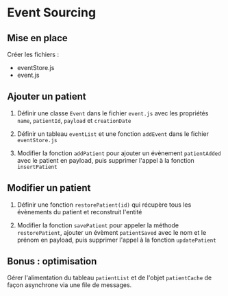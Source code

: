 # Event Sourcing

## Mise en place

Créer les fichiers :
 - eventStore.js
 - event.js

## Ajouter un patient

1. Définir une classe `Event` dans le fichier `event.js` avec les propriétés `name`, `patientId`, `payload` et `creationDate`

2. Définir un tableau `eventList` et une fonction `addEvent` dans le fichier `eventStore.js`

3. Modifier la fonction `addPatient` pour ajouter un évènement `patientAdded` avec le patient en payload, puis supprimer l'appel à la fonction `insertPatient`

## Modifier un patient

1. Définir une fonction `restorePatient(id)` qui récupère tous les évènements du patient et reconstruit l'entité

2. Modifier la fonction `savePatient` pour appeler la méthode `restorePatient`, ajouter un évèment `patientSaved` avec le nom et le prénom en payload, puis supprimer l'appel à la fonction `updatePatient`

## Bonus : optimisation

Gérer l'alimentation du tableau `patientList` et de l'objet `patientCache` de façon asynchrone via une file de messages.
